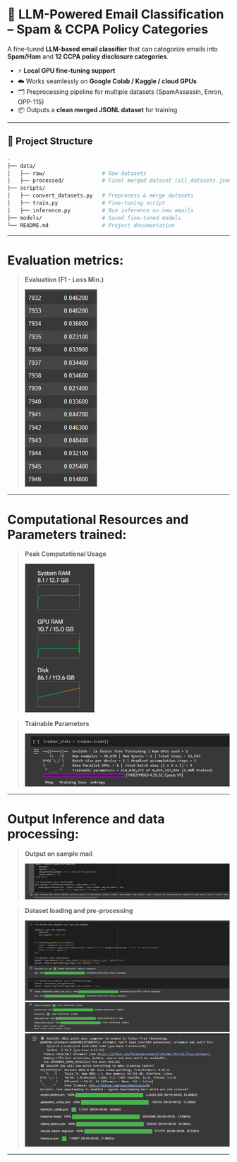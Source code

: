 # 📧 LLM-Powered Email Classification – Spam & CCPA Policy Categories

A fine-tuned **LLM-based email classifier** that can categorize emails into **Spam/Ham** and **12 CCPA policy disclosure categories**.  

- ⚡ **Local GPU fine-tuning support**  
- ☁️ Works seamlessly on **Google Colab / Kaggle / cloud GPUs**  
- 🗂️ Preprocessing pipeline for multiple datasets (SpamAssassin, Enron, OPP-115)  
- 📦 Outputs a **clean merged JSONL dataset** for training  

---

## 📂 Project Structure

```bash
.
├── data/
│   ├── raw/                  # Raw datasets
│   ├── processed/            # Final merged dataset (all_datasets.jsonl)
├── scripts/
│   ├── convert_datasets.py   # Preprocess & merge datasets
│   ├── train.py              # Fine-tuning script
│   ├── inference.py          # Run inference on new emails
├── models/                   # Saved fine-tuned models
└── README.md                 # Project documentation
```

---

# Evaluation metrics:

> **Evaluation (F1 - Loss Min.)**
>
> ![](pictures/eval.png)

---

# Computational Resources and Parameters trained:

> **Peak Computational Usage**
>
> ![](pictures/compute.png)

> **Trainable Parameters**
>
> ![](pictures/params.png)

---

# Output Inference and data processing:

> **Output on sample mail**
>
> ![](pictures/output1.png)

> **Dataset loading and pre-processing**
>
> ![](pictures/data_info.png)
> ![](pictures/info1.png)
> ![](pictures/info2.png)

---


